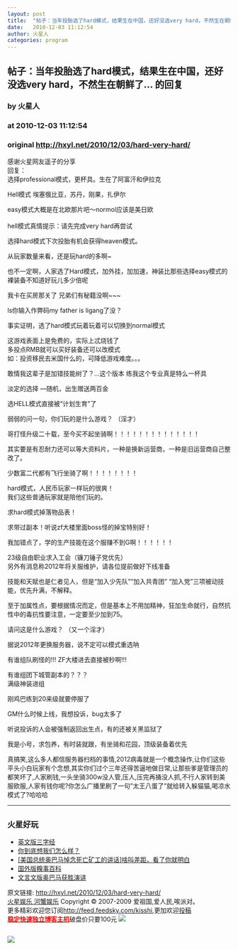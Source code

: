 ```yaml
---
layout: post
title:  "帖子：当年投胎选了hard模式，结果生在中国，还好没选very hard，不然生在朝鲜了… 的回复"
date:   2010-12-03 11:12:54
author: 火星人
categories: program
---
```


## 帖子：当年投胎选了hard模式，结果生在中国，还好没选very hard，不然生在朝鲜了… 的回复
### by 火星人
### at 2010-12-03 11:12:54
### original <http://hxyl.net/2010/12/03/hard-very-hard/>

<p>感谢火星网友遥子的分享<br>
回复：<br>
选择professional模式，更杯具。生在了阿富汗和伊拉克</p>
<p>Hell模式 埃塞俄比亚，苏丹，刚果，扎伊尔</p>
<p>easy模式大概是在北欧那片吧～normol应该是美日欧<br>
<span></span><br>
hell模式真情提示：请先完成very hard再尝试</p>
<p>选择hard模式下次投胎有机会获得heaven模式。</p>
<p>从玩家数量来看，还是玩hard的多啊~</p>
<p>也不一定啊，人家选了Hard模式，加外挂，加加速，神装比那些选择easy模式的裸装备不知道好玩儿多少倍呢</p>
<p>我卡在买房那关了 兄弟们有秘籍没啊~~~</p>
<p>ls你输入作弊码my father is ligang了没？</p>
<p>事实证明，选了hard模式玩着玩着可以切换到normal模式</p>
<p>这游戏表面上是免费的，实际上忒烧钱了<br>
多投点RMB就可以买好装备还可以改模式<br>
如：投资移民去米国什么的，可降低游戏难度。。。</p>
<p>敢情我这辈子是加错技能树了？…这个版本 练我这个专业真是特么一杯具</p>
<p>淡定的选择 —随机，出生赠送两百金</p>
<p>选HELL模式直接被“计划生育”了</p>
<p>弱弱的问一句，你们玩的是什么游戏？ （淫才）</p>
<p>哥打怪升级二十载，至今买不起坐骑啊！！！！！！！！！！！！！！</p>
<p>其实要是有忍耐力还可以等大资料片，一种是换新运营商，一种是旧运营商自己整改了。</p>
<p>少数富二代都有飞行坐骑了啊！！！！！！！！</p>
<p>hard模式，人民币玩家一样玩的很爽！<br>
我们这些普通玩家就是陪他们玩的。</p>
<p>求hard模式掉落物品表！</p>
<p>求带过副本！听说zf大楼里面boss怪的掉宝特别好！</p>
<p>我加错点了，学的生产技能在这个服赚不到G啊！！！！！！</p>
<p>23级自由职业求入工会（镰刀锤子党优先）<br>
另外有消息称2012年将关服维护，请各位提前做好下线准备</p>
<p>技能和天赋也是仁者见人，但是“加入少先队”“加入共青团” “加入党”三项被动技能，优先升满，不解释。</p>
<p>至于加属性点，要根据情况而定，但是基本上不用加精神，狂加生命就行，自然抗性中的毒抗性要注意，一定要至少加到75。</p>
<p>请问这是什么游戏？ （又一个淫才）</p>
<p>据说2012年更换服务器，说不定可以模式重选呐</p>
<p>有谁组队刷怪的!!! ZF大楼进去直接被秒啊!!!</p>
<p>有谁组团下城管副本的？？？<br>
满级神装进组</p>
<p>刚鸡巴练到20来级就要停服了</p>
<p>GM什么时候上线，我想投诉，bug太多了</p>
<p>听说投诉的人会被强制返回出生点，有的还被关黑监狱了</p>
<p>我是小号，求包养，有时装就跟，有坐骑和花园，顶级装备着优先</p>
<p>真搞笑,这么多人都信服务器扫档的事情,2012病毒就是一个概念操作,让你们这些平头小白玩家有个念想,其实你们过个三年还得苦逼地做日常,让那些爹是管理员的都笑坏了,人家刷钱,一头坐骑300w没人管,压人,压完再捅没人抓,不行人家转到美服欧服,人家有钱你呢?你怎么广播里刷了一句”太王八蛋了”就给转入躲猫猫,喝凉水模式了?哈哈哈</p>
<hr><h2><small>火星好玩</small></h2><ul><li><a href="http://hxyl.net/2009/04/20/san-ri-jing/" rel="bookmark" title="Permanent Link: 英文版三字经">英文版三字经</a></li><li><a href="http://hxyl.net/2008/04/19/how-do-you-think-we-have-in-the-end/" rel="bookmark" title="Permanent Link: 你到底想我们怎么样？">你到底想我们怎么样？</a></li><li><a href="http://hxyl.net/2010/04/28/kuang-gong/" rel="bookmark" title="Permanent Link: [美国总统奥巴马悼念死亡矿工的讲话]啥叫差距，看了你就明白">[美国总统奥巴马悼念死亡矿工的讲话]啥叫差距，看了你就明白</a></li><li><a href="http://hxyl.net/2009/07/31/qiushibaike/" rel="bookmark" title="Permanent Link: 国外版糗事百科">国外版糗事百科</a></li><li><a href="http://hxyl.net/2010/01/28/wen-yan-wen-obama/" rel="bookmark" title="Permanent Link: 文言文版奥巴马获胜演讲">文言文版奥巴马获胜演讲</a></li></ul><p>原文链接: <a href="http://hxyl.net/2010/12/03/hard-very-hard/">http://hxyl.net/2010/12/03/hard-very-hard/</a> <br>
<a href="http://hxyl.net/">火星娱乐 河蟹娱乐</a> Copyright ©   2007-2009 爱祖国,爱人民,唉派对。<br>
更多精彩欢迎您订阅<a href="http://feed.feedsky.com/kisshi">http://feed.feedsky.com/kisshi</a>,更加欢迎<a href="http://hxyl.net/delivery/">投稿</a><br>
<a href="http://www.gegehost.com/"><strong><font color="red">稳定快速独立博客主机</font></strong></a>破盘价只要100元 
<img src="http://img.tongji.linezing.com/922164/tongji.gif"></p><img src="http://www1.feedsky.com/t1/444284642/kisshi/feedsky/s.gif?r=http://hxyl.net/2010/12/03/hard-very-hard/" border="0" height="0" width="0"><p><a href="http://www1.feedsky.com/r/l/feedsky/kisshi/444284642/art01.html"><img border="0" ismap src="http://www1.feedsky.com/r/i/feedsky/kisshi/444284642/art01.gif"></a></p>